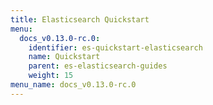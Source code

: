 ```yaml
---
title: Elasticsearch Quickstart
menu:
  docs_v0.13.0-rc.0:
    identifier: es-quickstart-elasticsearch
    name: Quickstart
    parent: es-elasticsearch-guides
    weight: 15
menu_name: docs_v0.13.0-rc.0
---
```


